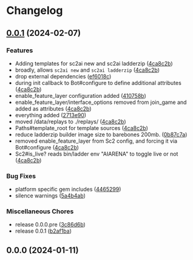 # Changelog

## [0.0.1](https://github.com/dysonreturns/sc2ai/compare/v0.0.0-pre...v0.0.1) (2024-02-07)


### Features

* Adding templates for sc2ai new and sc2ai ladderzip ([4ca8c2b](https://github.com/dysonreturns/sc2ai/commit/4ca8c2b852955c534810dd567439e6e3091b8998))
* broadly, allows `sc2ai new` and `sc2ai ladderzip` ([4ca8c2b](https://github.com/dysonreturns/sc2ai/commit/4ca8c2b852955c534810dd567439e6e3091b8998))
* drop external dependencies ([ef6018c](https://github.com/dysonreturns/sc2ai/commit/ef6018cdf7f53a7bef557d5107aa80816093c7eb))
* during init callback to Bot#configure to define additional attributes ([4ca8c2b](https://github.com/dysonreturns/sc2ai/commit/4ca8c2b852955c534810dd567439e6e3091b8998))
* enable_feature_layer configuration added ([410758b](https://github.com/dysonreturns/sc2ai/commit/410758b44a79d3b6f4138049ba04161c9c28b1b5))
* enable_feature_layer/interface_options removed from join_game and added as attributes ([4ca8c2b](https://github.com/dysonreturns/sc2ai/commit/4ca8c2b852955c534810dd567439e6e3091b8998))
* everything added ([2713e90](https://github.com/dysonreturns/sc2ai/commit/2713e90b6690a9ab0963aaff3d86563198b746b4))
* moved /data/replays to ./replays/ ([4ca8c2b](https://github.com/dysonreturns/sc2ai/commit/4ca8c2b852955c534810dd567439e6e3091b8998))
* Paths#template_root for template sources ([4ca8c2b](https://github.com/dysonreturns/sc2ai/commit/4ca8c2b852955c534810dd567439e6e3091b8998))
* reduce ladderzip builder image size to barebones 200mb. ([0b87c7a](https://github.com/dysonreturns/sc2ai/commit/0b87c7a572137ba041f244ff4c3a80a42567aa89))
* removed enable_feature_layer from Sc2 config, and forcing it via Bot#configure ([4ca8c2b](https://github.com/dysonreturns/sc2ai/commit/4ca8c2b852955c534810dd567439e6e3091b8998))
* Sc2#is_live? reads bin/ladder env "AIARENA" to toggle live or not ([4ca8c2b](https://github.com/dysonreturns/sc2ai/commit/4ca8c2b852955c534810dd567439e6e3091b8998))


### Bug Fixes

* platform specific gem includes ([4465299](https://github.com/dysonreturns/sc2ai/commit/446529918abc4862c0ee693bfe0ff91198c9f42f))
* silence warnings ([5a4b4ab](https://github.com/dysonreturns/sc2ai/commit/5a4b4ab8a7743ad80fd1f476bbbba2519d55baf6))


### Miscellaneous Chores

* release 0.0.0.pre ([3c86d6b](https://github.com/dysonreturns/sc2ai/commit/3c86d6b5a4b16682188096db50aa9dbc6a4b92ba))
* release 0.0.1 ([b2af1ba](https://github.com/dysonreturns/sc2ai/commit/b2af1ba399f8f1a3c49386a1f4f397eeafd4889d))

## 0.0.0 (2024-01-11)
